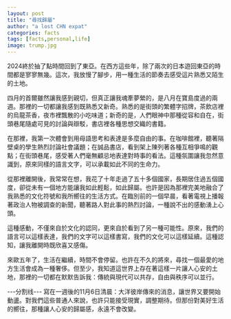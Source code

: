 ```yaml
---
layout: post
title: "尋找歸屬"
author: "a lost CHN expat"
categories: facts
tags: [facts,personal,life]
image: trump.jpg
---
```


2024終於抽了點時間回到了東亞。在西方這些年，除了兩次的日本遊回東亞的時間都是寥寥無幾。這次，我放慢了腳步，用一種生活的節奏去感受這片熟悉又陌生的土地。

四月的首爾雖然讓我感到親切，但真正讓我魂牽夢縈的，是八月在寶島度過的兩週。那裡的一切都讓我感到既熟悉又新奇。熟悉的是街頭的繁體字招牌，茶飲店裡的烏龍茶香，夜市裡飄散的小吃味道；新奇的是，人們眼神中那種從容和自在，街頭巷尾隨處可見的討論與辯駁，書店裡各種思想交織的書籍。

在那裡，我第一次體會到用母語思考和表達是多麼自由的事。在咖啡館裡，聽著隔壁桌的學生熱烈討論社會議題；在誠品書店，看到架上陳列著各種互相爭鳴的觀點；在街頭巷尾，感受著人們毫無顧忌地表達對時事的看法。這種氛圍讓我忽然意識到，原來同樣的語言文字，可以承載如此不同的生命力。

從那裡離開後，我常常在想，我花了十年走過了五十多個國家，長期居住過五個國度，卻從未有一個地方能讓我如此輕鬆，如此歸屬。也許是因為那裡完美地融合了我熟悉的文化符號和我所嚮往的生活方式。在臨別前的一個早晨，看著電視上播報著政治人物被調查的新聞，聽著路人對此事的熱烈討論，一種說不出的感動湧上心頭。

這種感動，不僅來自於文化的認同，更來自於看到了另一種可能性。原來，我們的語言可以這樣表達，我們的文字可以這樣書寫，我們的文化可以這樣延續。這種認知，讓我離開時既欣喜又感傷。

來歐五年了，生活在繼續，時間不會停留。也許在不久的將來，尋找一個最愛的地方生活會成為一種奢侈。但至少，我知道這世界上存在著這樣一片讓人心安的土地，那裡的一切都在默默告訴我：傳統與現代可以共存，自由與秩序可以並行。

---分割线---
寫在一週後的11月6日清晨：大洋彼岸傳來的消息，讓世界又要開始動盪。對我們這些普通人來說，也許只能接受現實，調整期待。但那份對美好生活的嚮往，那種讓人心安的歸屬感，永遠不會改變。